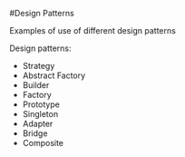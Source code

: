 #Design Patterns

Examples of use of different design patterns

Design patterns:
- Strategy
- Abstract Factory
- Builder
- Factory
- Prototype
- Singleton
- Adapter
- Bridge
- Composite
